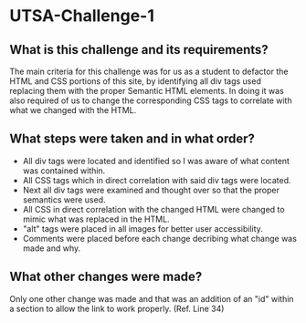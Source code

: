 # UTSA-Challenge-1



## What is this challenge and its requirements?
The main criteria for this challenge was for us as a student to defactor the HTML and CSS portions of this site, by identifying all div tags used replacing them with the proper Semantic HTML elements. In doing it was also required of us to change the corresponding CSS tags to correlate with what we changed with the HTML.

## What steps were taken and in what order?
* All div tags were located and identified so I was aware of what content was contained within.
* All CSS tags which in direct correlation with said div tags were located.
* Next all div tags were examined and thought over so that the proper semantics were used.
* All CSS in direct correlation with the changed HTML were changed to mimic what was replaced in the HTML.
* "alt" tags were placed in all images for better user accessibility.
* Comments were placed before each change decribing what change was made and why.

## What other changes were made?
Only one other change was made and that was an addition of an "id" within a section to allow the link to work properly. (Ref. Line 34)




